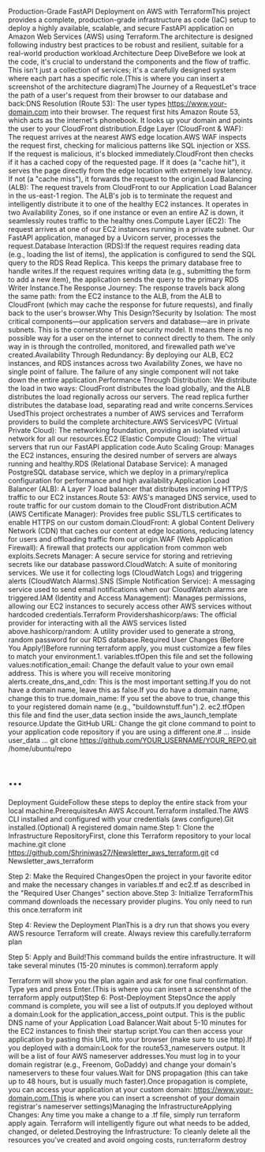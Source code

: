 Production-Grade FastAPI Deployment on AWS with TerraformThis project provides a complete, production-grade infrastructure as code (IaC) setup to deploy a highly available, scalable, and secure FastAPI application on Amazon Web Services (AWS) using Terraform.The architecture is designed following industry best practices to be robust and resilient, suitable for a real-world production workload.Architecture Deep DiveBefore we look at the code, it's crucial to understand the components and the flow of traffic. This isn't just a collection of services; it's a carefully designed system where each part has a specific role.(This is where you can insert a screenshot of the architecture diagram)The Journey of a RequestLet's trace the path of a user's request from their browser to our database and back:DNS Resolution (Route 53): The user types https://www.your-domain.com into their browser. The request first hits Amazon Route 53, which acts as the internet's phonebook. It looks up your domain and points the user to your CloudFront distribution.Edge Layer (CloudFront & WAF): The request arrives at the nearest AWS edge location.AWS WAF inspects the request first, checking for malicious patterns like SQL injection or XSS. If the request is malicious, it's blocked immediately.CloudFront then checks if it has a cached copy of the requested page. If it does (a "cache hit"), it serves the page directly from the edge location with extremely low latency. If not (a "cache miss"), it forwards the request to the origin.Load Balancing (ALB): The request travels from CloudFront to our Application Load Balancer in the us-east-1 region. The ALB's job is to terminate the request and intelligently distribute it to one of the healthy EC2 instances. It operates in two Availability Zones, so if one instance or even an entire AZ is down, it seamlessly routes traffic to the healthy ones.Compute Layer (EC2): The request arrives at one of our EC2 instances running in a private subnet. Our FastAPI application, managed by a Uvicorn server, processes the request.Database Interaction (RDS):If the request requires reading data (e.g., loading the list of items), the application is configured to send the SQL query to the RDS Read Replica. This keeps the primary database free to handle writes.If the request requires writing data (e.g., submitting the form to add a new item), the application sends the query to the primary RDS Writer Instance.The Response Journey: The response travels back along the same path: from the EC2 instance to the ALB, from the ALB to CloudFront (which may cache the response for future requests), and finally back to the user's browser.Why This Design?Security by Isolation: The most critical components—our application servers and database—are in private subnets. This is the cornerstone of our security model. It means there is no possible way for a user on the internet to connect directly to them. The only way in is through the controlled, monitored, and firewalled path we've created.Availability Through Redundancy: By deploying our ALB, EC2 instances, and RDS instances across two Availability Zones, we have no single point of failure. The failure of any single component will not take down the entire application.Performance Through Distribution: We distribute the load in two ways: CloudFront distributes the load globally, and the ALB distributes the load regionally across our servers. The read replica further distributes the database load, separating read and write concerns.Services UsedThis project orchestrates a number of AWS services and Terraform providers to build the complete architecture.AWS ServicesVPC (Virtual Private Cloud): The networking foundation, providing an isolated virtual network for all our resources.EC2 (Elastic Compute Cloud): The virtual servers that run our FastAPI application code.Auto Scaling Group: Manages the EC2 instances, ensuring the desired number of servers are always running and healthy.RDS (Relational Database Service): A managed PostgreSQL database service, which we deploy in a primary/replica configuration for performance and high availability.Application Load Balancer (ALB): A Layer 7 load balancer that distributes incoming HTTP/S traffic to our EC2 instances.Route 53: AWS's managed DNS service, used to route traffic for our custom domain to the CloudFront distribution.ACM (AWS Certificate Manager): Provides free public SSL/TLS certificates to enable HTTPS on our custom domain.CloudFront: A global Content Delivery Network (CDN) that caches our content at edge locations, reducing latency for users and offloading traffic from our origin.WAF (Web Application Firewall): A firewall that protects our application from common web exploits.Secrets Manager: A secure service for storing and retrieving secrets like our database password.CloudWatch: A suite of monitoring services. We use it for collecting logs (CloudWatch Logs) and triggering alerts (CloudWatch Alarms).SNS (Simple Notification Service): A messaging service used to send email notifications when our CloudWatch alarms are triggered.IAM (Identity and Access Management): Manages permissions, allowing our EC2 instances to securely access other AWS services without hardcoded credentials.Terraform Providershashicorp/aws: The official provider for interacting with all the AWS services listed above.hashicorp/random: A utility provider used to generate a strong, random password for our RDS database.Required User Changes (Before You Apply!)Before running terraform apply, you must customize a few files to match your environment.1. variables.tfOpen this file and set the following values:notification_email: Change the default value to your own email address. This is where you will receive monitoring alerts.create_dns_and_cdn: This is the most important setting.If you do not have a domain name, leave this as false.If you do have a domain name, change this to true.domain_name: If you set the above to true, change this to your registered domain name (e.g., "buildownstuff.fun").2. ec2.tfOpen this file and find the user_data section inside the aws_launch_template resource.Update the GitHub URL: Change the git clone command to point to your application code repository if you are using a different one.# ... inside user_data ...
git clone https://github.com/YOUR_USERNAME/YOUR_REPO.git /home/ubuntu/repo
# ...

Deployment GuideFollow these steps to deploy the entire stack from your local machine.PrerequisitesAn AWS Account.Terraform installed.The AWS CLI installed and configured with your credentials (aws configure).Git installed.(Optional) A registered domain name.Step 1: Clone the Infrastructure RepositoryFirst, clone this Terraform repository to your local machine.git clone https://github.com/Shriniwas27/Newsletter_aws_terraform.git
cd Newsletter_aws_terraform

Step 2: Make the Required ChangesOpen the project in your favorite editor and make the necessary changes in variables.tf and ec2.tf as described in the "Required User Changes" section above.Step 3: Initialize TerraformThis command downloads the necessary provider plugins. You only need to run this once.terraform init

Step 4: Review the Deployment PlanThis is a dry run that shows you every AWS resource Terraform will create. Always review this carefully.terraform plan

Step 5: Apply and Build!This command builds the entire infrastructure. It will take several minutes (15-20 minutes is common).terraform apply

Terraform will show you the plan again and ask for one final confirmation. Type yes and press Enter.(This is where you can insert a screenshot of the terraform apply output)Step 6: Post-Deployment StepsOnce the apply command is complete, you will see a list of outputs.If you deployed without a domain:Look for the application_access_point output. This is the public DNS name of your Application Load Balancer.Wait about 5-10 minutes for the EC2 instances to finish their startup script.You can then access your application by pasting this URL into your browser (make sure to use http).If you deployed with a domain:Look for the route53_nameservers output. It will be a list of four AWS nameserver addresses.You must log in to your domain registrar (e.g., Freenom, GoDaddy) and change your domain's nameservers to these four values.Wait for DNS propagation (this can take up to 48 hours, but is usually much faster).Once propagation is complete, you can access your application at your custom domain: https://www.your-domain.com.(This is where you can insert a screenshot of your domain registrar's nameserver settings)Managing the InfrastructureApplying Changes: Any time you make a change to a .tf file, simply run terraform apply again. Terraform will intelligently figure out what needs to be added, changed, or deleted.Destroying the Infrastructure: To cleanly delete all the resources you've created and avoid ongoing costs, run:terraform destroy

